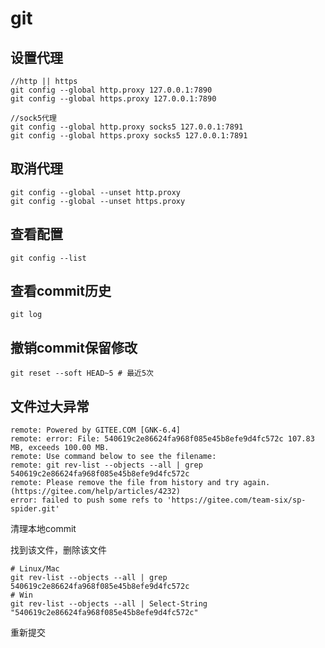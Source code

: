 # git

## 设置代理

```shell
//http || https
git config --global http.proxy 127.0.0.1:7890
git config --global https.proxy 127.0.0.1:7890

//sock5代理
git config --global http.proxy socks5 127.0.0.1:7891
git config --global https.proxy socks5 127.0.0.1:7891
```

## 取消代理

```shell
git config --global --unset http.proxy
git config --global --unset https.proxy
```

## 查看配置

```shell
git config --list
```

## 查看commit历史

```shell
git log
```

## 撤销commit保留修改

```shell
git reset --soft HEAD~5 # 最近5次
```

## 文件过大异常

```shell
remote: Powered by GITEE.COM [GNK-6.4]
remote: error: File: 540619c2e86624fa968f085e45b8efe9d4fc572c 107.83 MB, exceeds 100.00 MB.        
remote: Use command below to see the filename:        
remote: git rev-list --objects --all | grep 540619c2e86624fa968f085e45b8efe9d4fc572c
remote: Please remove the file from history and try again. (https://gitee.com/help/articles/4232)        
error: failed to push some refs to 'https://gitee.com/team-six/sp-spider.git'
```

清理本地commit

找到该文件，删除该文件

```shell
# Linux/Mac
git rev-list --objects --all | grep 540619c2e86624fa968f085e45b8efe9d4fc572c
# Win
git rev-list --objects --all | Select-String "540619c2e86624fa968f085e45b8efe9d4fc572c"
```

重新提交